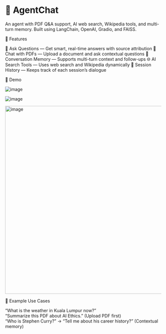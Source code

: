 # 🧠 AgentChat
An agent with PDF Q&A support, AI web search, Wikipedia tools, and multi-turn memory. Built using LangChain, OpenAI, Gradio, and FAISS.

🚀 Features

🔎 Ask Questions — Get smart, real-time answers with source attribution
📄 Chat with PDFs — Upload a document and ask contextual questions
🧠 Conversation Memory — Supports multi-turn context and follow-ups
🌐 AI Search Tools — Uses web search and Wikipedia dynamically
💾 Session History — Keeps track of each session’s dialogue

📸 Demo

![image](https://github.com/user-attachments/assets/669c93b5-a3b6-4c2d-a72f-da69d0033f66)  

![image](https://github.com/user-attachments/assets/62a8db52-1162-41d7-8c4d-5450b4ed8c38)  

<img width="604" alt="image" src="https://github.com/user-attachments/assets/75914e72-f1ba-4cd1-97d6-03076495a4d8" />


🧪 Example Use Cases

“What is the weather in Kuala Lumpur now?”  
“Summarize this PDF about AI Ethics.” (Upload PDF first)  
“Who is Stephen Curry?” → “Tell me about his career history?” (Contextual memory)
